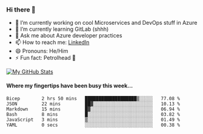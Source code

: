 ### Hi there 👋

- 🔭 I’m currently working on cool Microservices and DevOps stuff in Azure
- 🌱 I’m currently learning GitLab (shhh)
- 💬 Ask me about Azure developer practices
- 📫 How to reach me: [LinkedIn](https://www.linkedin.com/in/gordonbyers/)
- 😄 Pronouns: He/Him 
- ⚡ Fun fact: Petrolhead 🚙

[![My GitHub Stats](https://github-readme-stats.vercel.app/api/?username=gordonby&count_private=true&theme=tokyonight&showicons=true)]()
<!--[![My GitHub Language Stats](https://github-readme-stats.vercel.app/api/top-langs/?username=gordonby&langs_count=5&theme=tokyonight)]()-->

#### Where my fingertips have been busy this week... 
<!--START_SECTION:waka-->

```text
Bicep        2 hrs 50 mins   ███████████████████▒░░░░░   77.08 %
JSON         22 mins         ██▓░░░░░░░░░░░░░░░░░░░░░░   10.13 %
Markdown     15 mins         █▓░░░░░░░░░░░░░░░░░░░░░░░   06.94 %
Bash         8 mins          █░░░░░░░░░░░░░░░░░░░░░░░░   03.82 %
JavaScript   3 mins          ▒░░░░░░░░░░░░░░░░░░░░░░░░   01.49 %
YAML         0 secs          ░░░░░░░░░░░░░░░░░░░░░░░░░   00.38 %
```

<!--END_SECTION:waka-->
